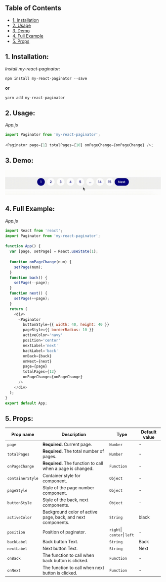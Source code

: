 ## Table of Contents

- [1. Installation](#1-installation)
- [2. Usage](#2-usage)
- [3. Demo](#3-demo)
- [4. Full Example](#4-full-example)
- [5. Props](#5-props)

## 1. Installation:

_Install my-react-paginator:_

```js
npm install my-react-paginator --save
```

**or**

```js
yarn add my-react-paginator
```

## 2. Usage:

_App.js_

```js
import Paginator from 'my-react-paginator';

<Paginator page={1} totalPages={10} onPageChange={onPageChange} />;
```

## 3. Demo:

<img src="https://raw.githubusercontent.com/yamanAbd/react-paginator/master/demo/react-paginator.gif" alt="Pagination demo">

## 4. Full Example:

_App.js_

```js
import React from 'react';
import Paginator from 'my-react-paginator';

function App() {
  var [page, setPage] = React.useState(1);

  function onPageChange(num) {
    setPage(num);
  }
  function back() {
    setPage(--page);
  }
  function next() {
    setPage(++page);
  }
  return (
    <div>
      <Paginator
        buttonStyle={{ width: 40, height: 40 }}
        pageStyle={{ borderRadius: 10 }}
        activeColor='navy'
        position='center'
        nextLabel='next'
        backLabel='back'
        onBack={back}
        onNext={next}
        page={page}
        totalPages={12}
        onPageChange={onPageChange}
      />
    </div>
  );
}
export default App;
```

## 5. Props:

| Prop name        | Description                                                 | Type                        | Default value |
| ---------------- | ----------------------------------------------------------- | --------------------------- | ------------- |
| `page`           | **Required.** Current page.                                 | `Number`                    | -             |
| `totalPages`     | **Required.** The total number of pages.                    | `Number`                    | -             |
| `onPageChange`   | **Required.** The function to call when a page is changed.  | `Function`                  | -             |
| `containerStyle` | Container style for component.                              | `Object`                    | -             |
| `pageStyle`      | Style of the page number component.                         | `Object`                    | -             |
| `buttonStyle`    | Style of the back, next components.                         | `Object`                    | -             |
| `activeColor`    | Background color of active page, back, and next components. | `String`                    | black         |
| `position`       | Position of paginator.                                      | `right`\| `center`\| `left` | -             |
| `backLabel`      | Back button Text.                                           | `String`                    | Back          |
| `nextLabel`      | Next button Text.                                           | `String`                    | Next          |
| `onBack`         | The function to call when back button is clicked.           | `Function`                  | -             |
| `onNext`         | The function to call when next button is clicked.           | `Function`                  | -             |
